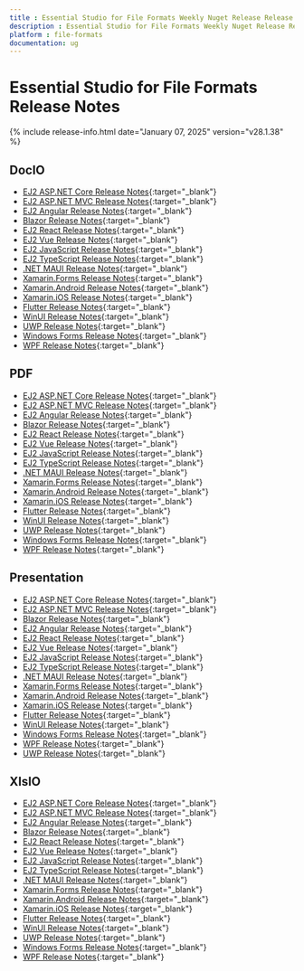 ```yaml
---
title : Essential Studio for File Formats Weekly Nuget Release Release Notes  
description : Essential Studio for File Formats Weekly Nuget Release Release Notes  
platform : file-formats
documentation: ug
---
```


# Essential Studio for File Formats  Release Notes  

{% include release-info.html date="January 07, 2025" version="v28.1.38" %} 




## DocIO

* [EJ2 ASP.NET Core Release Notes](https://ej2.syncfusion.com/aspnetcore/documentation/release-notes/28.1.38#docio){:target="_blank"}
* [EJ2 ASP.NET MVC Release Notes](https://ej2.syncfusion.com/aspnetmvc/documentation/release-notes/28.1.38#docio){:target="_blank"}
* [EJ2 Angular Release Notes](https://ej2.syncfusion.com/angular/documentation/release-notes/28.1.38#docio){:target="_blank"}
* [Blazor Release Notes](https://blazor.syncfusion.com/documentation/release-notes/28.1.38#docio){:target="_blank"}
* [EJ2 React Release Notes](https://ej2.syncfusion.com/react/documentation/release-notes/28.1.38#docio){:target="_blank"}
* [EJ2 Vue  Release Notes](https://ej2.syncfusion.com/vue/documentation/release-notes/28.1.38#docio){:target="_blank"}
* [EJ2 JavaScript Release Notes](https://ej2.syncfusion.com/javascript/documentation/release-notes/28.1.38#docio){:target="_blank"}
* [EJ2 TypeScript Release Notes](https://ej2.syncfusion.com/documentation/release-notes/28.1.38#docio){:target="_blank"}
* [.NET MAUI Release Notes](/maui/release-notes/v28.1.38#docio){:target="_blank"}
* [Xamarin.Forms Release Notes](/xamarin/release-notes/v28.1.38#docio){:target="_blank"}
* [Xamarin.Android Release Notes](/xamarin-android/release-notes/v28.1.38#docio){:target="_blank"}
* [Xamarin.iOS Release Notes](/xamarin-ios/release-notes/v28.1.38#docio){:target="_blank"}
* [Flutter Release Notes](/flutter/release-notes/v28.1.38#docio){:target="_blank"}
* [WinUI Release Notes](/winui/release-notes/v28.1.38#docio){:target="_blank"}
* [UWP Release Notes](/uwp/release-notes/v28.1.38#docio){:target="_blank"}
* [Windows Forms Release Notes](/windowsforms/release-notes/v28.1.38#docio){:target="_blank"}
* [WPF Release Notes](/wpf/release-notes/v28.1.38#docio){:target="_blank"}



## PDF

* [EJ2 ASP.NET Core Release Notes](https://ej2.syncfusion.com/aspnetcore/documentation/release-notes/28.1.38#pdf){:target="_blank"}
* [EJ2 ASP.NET MVC Release Notes](https://ej2.syncfusion.com/aspnetmvc/documentation/release-notes/28.1.38#pdf){:target="_blank"}
* [EJ2 Angular Release Notes](https://ej2.syncfusion.com/angular/documentation/release-notes/28.1.38#pdf){:target="_blank"}
* [Blazor Release Notes](https://blazor.syncfusion.com/documentation/release-notes/28.1.38#pdf){:target="_blank"}
* [EJ2 React Release Notes](https://ej2.syncfusion.com/react/documentation/release-notes/28.1.38#pdf){:target="_blank"}
* [EJ2 Vue  Release Notes](https://ej2.syncfusion.com/vue/documentation/release-notes/28.1.38#pdf){:target="_blank"}
* [EJ2 JavaScript Release Notes](https://ej2.syncfusion.com/javascript/documentation/release-notes/28.1.38#pdf){:target="_blank"}
* [EJ2 TypeScript Release Notes](https://ej2.syncfusion.com/documentation/release-notes/28.1.38#pdf){:target="_blank"}
* [.NET MAUI Release Notes](/maui/release-notes/v28.1.38#pdf){:target="_blank"}
* [Xamarin.Forms Release Notes](/xamarin/release-notes/v28.1.38#pdf){:target="_blank"}
* [Xamarin.Android Release Notes](/xamarin-android/release-notes/v28.1.38#pdf){:target="_blank"}
* [Xamarin.iOS Release Notes](/xamarin-ios/release-notes/v28.1.38#pdf){:target="_blank"}
* [Flutter Release Notes](/flutter/release-notes/v28.1.38#pdf){:target="_blank"}
* [WinUI Release Notes](/winui/release-notes/v28.1.38#pdf){:target="_blank"}
* [UWP Release Notes](/uwp/release-notes/v28.1.38#pdf){:target="_blank"}
* [Windows Forms Release Notes](/windowsforms/release-notes/v28.1.38#pdf){:target="_blank"}
* [WPF Release Notes](/wpf/release-notes/v28.1.38#pdf){:target="_blank"}


## Presentation

* [EJ2 ASP.NET Core Release Notes](https://ej2.syncfusion.com/aspnetcore/documentation/release-notes/28.1.38#presentation){:target="_blank"}
* [EJ2 ASP.NET MVC Release Notes](https://ej2.syncfusion.com/aspnetmvc/documentation/release-notes/28.1.38#presentation){:target="_blank"}
* [Blazor Release Notes](https://blazor.syncfusion.com/documentation/release-notes/28.1.38#presentation){:target="_blank"}
* [EJ2 Angular Release Notes](https://ej2.syncfusion.com/angular/documentation/release-notes/28.1.38#presentation){:target="_blank"}
* [EJ2 React Release Notes](https://ej2.syncfusion.com/react/documentation/release-notes/28.1.38#presentation){:target="_blank"}
* [EJ2 Vue  Release Notes](https://ej2.syncfusion.com/vue/documentation/release-notes/28.1.38#presentation){:target="_blank"}
* [EJ2 JavaScript Release Notes](https://ej2.syncfusion.com/javascript/documentation/release-notes/28.1.38#presentation){:target="_blank"}
* [EJ2 TypeScript Release Notes](https://ej2.syncfusion.com/documentation/release-notes/28.1.38#presentation){:target="_blank"}
* [.NET MAUI Release Notes](/maui/release-notes/v28.1.38#presentation){:target="_blank"}
* [Xamarin.Forms Release Notes](/xamarin/release-notes/v28.1.38#presentation){:target="_blank"}
* [Xamarin.Android Release Notes](/xamarin-android/release-notes/v28.1.38#presentation){:target="_blank"}
* [Xamarin.iOS Release Notes](/xamarin-ios/release-notes/v28.1.38#presentation){:target="_blank"}
* [Flutter Release Notes](/flutter/release-notes/v28.1.38#presentation){:target="_blank"}
* [WinUI Release Notes](/winui/release-notes/v28.1.38#presentation){:target="_blank"}
* [Windows Forms Release Notes](/windowsforms/release-notes/v28.1.38#presentation){:target="_blank"}
* [WPF Release Notes](/wpf/release-notes/v28.1.38#presentation){:target="_blank"}
* [UWP Release Notes](/uwp/release-notes/v28.1.38#presentation){:target="_blank"}



## XlsIO

* [EJ2 ASP.NET Core Release Notes](https://ej2.syncfusion.com/aspnetcore/documentation/release-notes/28.1.38#xlsio){:target="_blank"}
* [EJ2 ASP.NET MVC Release Notes](https://ej2.syncfusion.com/aspnetmvc/documentation/release-notes/28.1.38#xlsio){:target="_blank"}
* [EJ2 Angular Release Notes](https://ej2.syncfusion.com/angular/documentation/release-notes/28.1.38#xlsio){:target="_blank"}
* [Blazor Release Notes](https://blazor.syncfusion.com/documentation/release-notes/28.1.38#xlsio){:target="_blank"}
* [EJ2 React Release Notes](https://ej2.syncfusion.com/react/documentation/release-notes/28.1.38#xlsio){:target="_blank"}
* [EJ2 Vue  Release Notes](https://ej2.syncfusion.com/vue/documentation/release-notes/28.1.38#xlsio){:target="_blank"}
* [EJ2 JavaScript Release Notes](https://ej2.syncfusion.com/javascript/documentation/release-notes/28.1.38#xlsio){:target="_blank"}
* [EJ2 TypeScript Release Notes](https://ej2.syncfusion.com/documentation/release-notes/28.1.38#xlsio){:target="_blank"}
* [.NET MAUI Release Notes](/maui/release-notes/v28.1.38#xlsio){:target="_blank"}
* [Xamarin.Forms Release Notes](/xamarin/release-notes/v28.1.38#xlsio){:target="_blank"}
* [Xamarin.Android Release Notes](/xamarin-android/release-notes/v28.1.38#xlsio){:target="_blank"}
* [Xamarin.iOS Release Notes](/xamarin-ios/release-notes/v28.1.38#xlsio){:target="_blank"}
* [Flutter Release Notes](/flutter/release-notes/v28.1.38#xlsio){:target="_blank"}
* [WinUI Release Notes](/winui/release-notes/v28.1.38#xlsio){:target="_blank"}
* [UWP Release Notes](/uwp/release-notes/v28.1.38#xlsio){:target="_blank"}
* [Windows Forms Release Notes](/windowsforms/release-notes/v28.1.38#xlsio){:target="_blank"}
* [WPF Release Notes](/wpf/release-notes/v28.1.38#xlsio){:target="_blank"}


